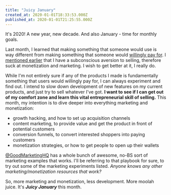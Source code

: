 ```yaml
---
title: "Juicy January"
created_at: 2020-01-01T18:33:53.000Z
published_at: 2020-01-01T21:25:55.000Z
---
```

It's 2020! A new year, new decade. And also January - time for monthly goals.

  

Last month, I learned that making something that someone would use is way different from making something that someone would [willingly pay for](https://200wordsaday.com/words/making-something-you-would-use-is-different-from-making-something-you-would-pay-for-329765df8bc99d569d). I [mentioned earlier](https://200wordsaday.com/words/3-skills-to-focus-on-in-2020-330705dfad0401f092) that I have a subconscious aversion to selling, therefore suck at monetization and marketing. I wish to get better at it, I really do. 

  

While I'm not entirely sure if any of the products I made is fundamentally something that users would willingly pay for, I can always experiment and find out. I intend to slow down development of new features on my current products, and just try to sell whatever I've got. **I want to see if I can get out of my comfort zone and learn this vital entrepreneurial skill of selling.** This month, my intention is to dive deeper into everything marketing and monetization: 

  

*   growth hacking, and how to set up acquisition channels
*   content marketing, to provide value and get the product in front of potential customers
*   conversion funnels, to convert interested shoppers into paying customers
*   monetization strategies, or how to get people to open up their wallets

  

[@GoodMarketingHQ](https://twitter.com/GoodMarketingHQ) has a whole bunch of awesome, no-BS sort of marketing examples that works. I'll be referring to that playbook for sure, to try out some of the marketing experiments listed. _Anyone knows any other marketing/monetization resources that work?_

  

So, more marketing and monetization, less development. More moolah juice. It's _**Juicy January**_ this month.
